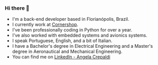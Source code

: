 ### Hi there 👋

- I'm a back-end developer based in Florianópolis, Brazil.
- I currently work at [Cornershop](https://cornershopapp.com).
- I've been professionally coding in Python for over a year.
- I've also worked with embedded systems and avionics systems.
- I speak Portuguese, English, and a bit of Italian.
- I have a Bachelor's degree in Electrical Engineering and a Master's degree in Aeronautical and Mechanical Engineering.
- You can find me on [LinkedIn - Angela Crepaldi](https://www.linkedin.com/in/angelacrepaldi/?locale=en_US)


<!--
**angelacpd/angelacpd** is a ✨ _special_ ✨ repository because its `README.md` (this file) appears on your GitHub profile.

Here are some ideas to get you started:

- 🔭 I’m currently working on ...
- 🌱 I’m currently learning ...
- 👯 I’m looking to collaborate on ...
- 🤔 I’m looking for help with ...
- 💬 Ask me about ...
- 📫 How to reach me: ...
- 😄 Pronouns: ...
- ⚡ Fun fact: ...
-->
